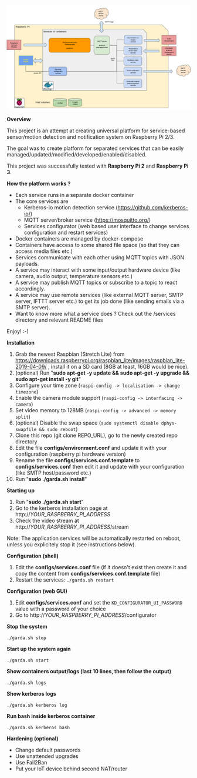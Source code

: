 ![Overall diagram](./docs/images/kerberos-flow.png "Dockerized KerberosIO flow")

**Overview**

This project is an attempt at creating universal platform for service-based sensor/motion detection and notification system on Raspberry Pi 2/3.

The goal was to create platform for separated services that can be easily managed/updated/modified/developed/enabled/disabled.

This project was successfully tested with **Raspberry Pi 2** and **Raspberry Pi 3**.

**How the platform works ?**

* Each service runs in a separate docker container
* The core services are
  * Kerberos-io motion detection service (https://github.com/kerberos-io/)
  * MQTT server/broker service (https://mosquitto.org/)
  * Services configurator (web based user interface to change services configuration and restart services)
* Docker containers are managed by docker-compose
* Containers have access to some shared file space (so that they can access media files etc.) 
* Services communicate with each other using MQTT topics with JSON payloads.
* A service may interact with some input/output hardware device (like camera, audio output, temperature sensors etc.) 
* A service may publish MQTT topics or subscribe to a topic to react accordingly. 
* A service may use remote services (like external MQTT server, SMTP server, IFTTT server etc.) to get its job done (like sending emails via a SMTP server).
* Want to know more what a service does ? Check out the /services directory and relevant README files

Enjoy! :-)
 

**Installation**

1. Grab the newest Raspbian (Stretch Lite) from https://downloads.raspberrypi.org/raspbian_lite/images/raspbian_lite-2019-04-09/ , install it on a SD card (8GB at least, 16GB would be nice).
1. (optional) Run "**sudo apt-get -y update && sudo apt-get -y upgrade && sudo apt-get install -y git**" 
1. Configure your time zone (`raspi-config -> localisation -> change timezone`)
1. Enable the camera module support (`raspi-config -> interfacing -> camera`)
1. Set video memory to 128MB (`raspi-config -> advanced -> memory split`)
1. (optional) Disable the swap space (`sudo systemctl disable dphys-swapfile && sudo reboot`)
1. Clone this repo (git clone REPO_URL), go to the newly created repo directory
1. Edit the file **configs/environment.conf** and update it with your configuration (raspberry pi hardware version)
1. Rename the file **configs/services.conf.template** to **configs/services.conf** then edit it and update with your configuration (like SMTP host/password etc.)
1. Run "**sudo ./garda.sh install**"


**Starting up**

1. Run "**sudo ./garda.sh start**"
1. Go to the kerberos installation page at http://_YOUR_RASPBERRY_PI_ADDRESS_
1. Check the video stream at http://_YOUR_RASPBERRY_PI_ADDRESS_/stream

Note: The application services will be automatically restarted on reboot, unless you explicitely stop it (see instructions below).

**Configuration (shell)**

1. Edit the **configs/services.conf** file (if it doesn't exist then create it and copy the content from **configs/services.conf.template** file)
1. Restart the services:
  `./garda.sh restart`

**Configuration (web GUI)**

1. Edit **configs/services.conf** and set the `KD_CONFIGURATOR_UI_PASSWORD` value with a password of your choice
1. Go to http://_YOUR_RASPBERRY_PI_ADDRESS_/configurator   

**Stop the system**
`````
./garda.sh stop 
`````

**Start up the system again**
`````
./garda.sh start 
`````

**Show containers output/logs (last 10 lines, then follow the output)**
`````
./garda.sh logs
`````

**Show kerberos logs**
`````
./garda.sh kerberos log
`````

**Run bash inside kerberos container**
`````
./garda.sh kerberos bash
`````

**Hardening (optional)**

* Change default passwords
* Use unattended upgrades
* Use Fail2Ban 
* Put your IoT device behind second NAT/router 

